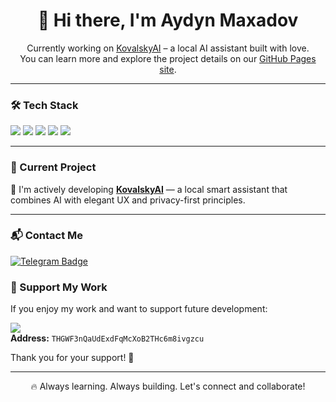 <h1 align="center">👋 Hi there, I'm Aydyn Maxadov</h1>

<p align="center">
  Currently working on <a href="https://github.com/maxadov/KovalskyAI">KovalskyAI</a> – a local AI assistant built with love.<br>
  You can learn more and explore the project details on our <a href="https://maxadov.github.io/KovalskyAI/">GitHub Pages site</a>.
</p>


---

### 🛠️ Tech Stack

<p align="left">
  <img src="https://img.shields.io/badge/Python-3776AB?style=for-the-badge&logo=python&logoColor=white"/>
  <img src="https://img.shields.io/badge/HTML5-E34F26?style=for-the-badge&logo=html5&logoColor=white"/>
  <img src="https://img.shields.io/badge/CSS3-1572B6?style=for-the-badge&logo=css3&logoColor=white"/>
  <img src="https://img.shields.io/badge/Git-F05032?style=for-the-badge&logo=git&logoColor=white"/>
  <img src="https://img.shields.io/badge/GitHub-181717?style=for-the-badge&logo=github&logoColor=white"/>
</p>

---

### 🚀 Current Project

🔧 I'm actively developing **[KovalskyAI](https://github.com/maxadov/KovalskyAI)** — a local smart assistant that combines AI with elegant UX and privacy-first principles.

---

### 📬 Contact Me

<p>
  <a href="https://t.me/aydynmaxadow">
    <img src="https://img.shields.io/badge/Telegram-26A5E4?style=for-the-badge&logo=telegram&logoColor=white" alt="Telegram Badge"/>
  </a>
</p>  

### 💸 Support My Work

If you enjoy my work and want to support future development:

<p>
  <img src="https://img.shields.io/badge/USDT-TRC20-green?style=for-the-badge&logo=tether&logoColor=white" />
  <br>
  <strong>Address:</strong> <code>THGWF3nQaUdExdFqMcXoB2THc6m8ivgzcu</code> 

Thank you for your support! 💚


---

<p align="center">
  🔥 Always learning. Always building. Let's connect and collaborate!
</p>
